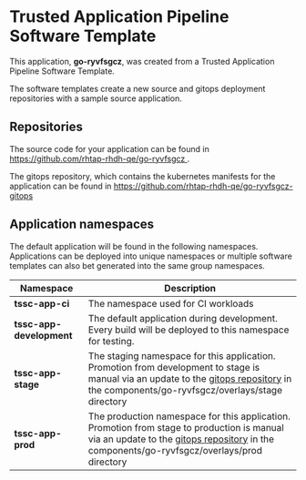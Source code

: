 # Trusted Application Pipeline Software Template

This application, **go-ryvfsgcz**, was created from a Trusted Application Pipeline Software Template.

The software templates create a new source and gitops deployment repositories with a sample source application. 

## Repositories

The source code for your application can be found in [https://github.com/rhtap-rhdh-qe/go-ryvfsgcz ](https://github.com/rhtap-rhdh-qe/go-ryvfsgcz ).
 
The gitops repository, which contains the kubernetes manifests for the application can be found in 
[https://github.com/rhtap-rhdh-qe/go-ryvfsgcz-gitops ](https://github.com/rhtap-rhdh-qe/go-ryvfsgcz-gitops ) 

## Application namespaces 

The default application will be found in the following namespaces. Applications can be deployed into unique namespaces or multiple software templates can also bet generated into the same group namespaces.  

|  Namespace   |  Description   |  
| -------- | -------- |
| **tssc-app-ci** | The namespace used for CI workloads |
| **tssc-app-development** | The default application during development. Every build will be deployed to this namespace for testing. |
| **tssc-app-stage** | The staging namespace for this application. Promotion from development to stage is manual via an update to the [gitops repository](https://github.com/rhtap-rhdh-qe/go-ryvfsgcz-gitops ) in the components/go-ryvfsgcz/overlays/stage directory |
| **tssc-app-prod** | The production namespace for this application. Promotion from stage to production is manual via an update to the [gitops repository](https://github.com/rhtap-rhdh-qe/go-ryvfsgcz-gitops ) in the components/go-ryvfsgcz/overlays/prod directory |